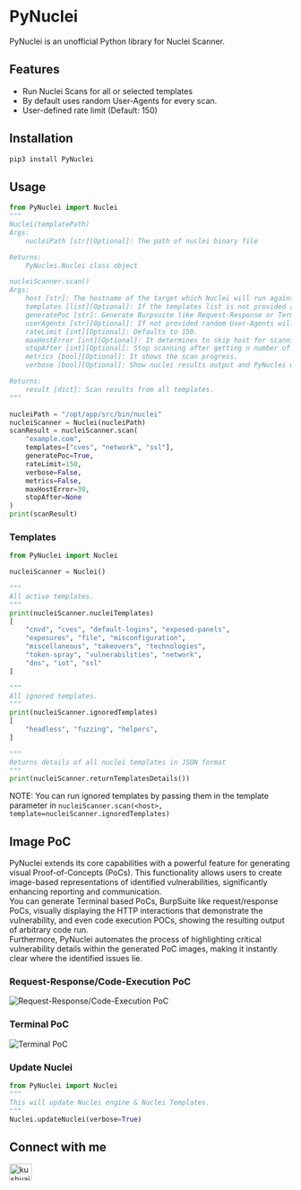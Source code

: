 # PyNuclei

PyNuclei is an unofficial Python library for Nuclei Scanner.

## Features
- Run Nuclei Scans for all or selected templates
- By default uses random User-Agents for every scan.
- User-defined rate limit (Default: 150)

## Installation

```sh
pip3 install PyNuclei
```

## Usage

```python
from PyNuclei import Nuclei
"""
Nuclei(templatePath)
Args:
    nucleiPath [str][Optional]: The path of nuclei binary file

Returns:
    PyNuclei.Nuclei class object

nucleiScanner.scan()
Args:
    host [str]: The hostname of the target which Nuclei will run against
    templates [list][Optional]: If the templates list is not provided all nuclei templates from the "nucleiTemplates" property will be executed
    generatePoc [str]: Generate Burpsuite like Request-Response or Terminal screenshot.
    userAgents [str][Optional]: If not provided random User-Agents will be used.
    rateLimit [int][Optional]: Defaults to 150.
    maxHostError [int][Optional]: It determines to skip host for scanning after n number of connection failures
    stopAfter [int][Optional]: Stop scanning after getting n number of findings, only use for template paths instead of template categories
    metrics [bool][Optional]: It shows the scan progress.   
    verbose [bool][Optional]: Show nuclei results output and PyNuclei warning logs.

Returns:
    result [dict]: Scan results from all templates.
"""

nucleiPath = "/opt/app/src/bin/nuclei"
nucleiScanner = Nuclei(nucleiPath)
scanResult = nucleiScanner.scan(
    "example.com",
    templates=["cves", "network", "ssl"],
    generatePoc=True,
    rateLimit=150, 
    verbose=False,
    metrics=False,
    maxHostError=30,
    stopAfter=None
)
print(scanResult)
```

### Templates
```python
from PyNuclei import Nuclei

nucleiScanner = Nuclei()

"""
All active templates.
"""
print(nucleiScanner.nucleiTemplates)
[
    "cnvd", "cves", "default-logins", "exposed-panels",
    "exposures", "file", "misconfiguration",
    "miscellaneous", "takeovers", "technologies",
    "token-spray", "vulnerabilities", "network", 
    "dns", "iot", "ssl"
]

"""
All ignored templates.
"""
print(nucleiScanner.ignoredTemplates)
[
    "headless", "fuzzing", "helpers", 
]

"""
Returns details of all nuclei templates in JSON format
"""
print(nucleiScanner.returnTemplatesDetails())
```
NOTE: You can run ignored templates by passing them in the template parameter in ```nucleiScanner.scan(<host>, template=nucleiScanner.ignoredTemplates)```

## Image PoC

PyNuclei extends its core capabilities with a powerful feature for generating visual Proof-of-Concepts (PoCs). This functionality allows users to create image-based representations of identified vulnerabilities, significantly enhancing reporting and communication. <br/>
You can generate Terminal based PoCs, BurpSuite like request/response PoCs, visually displaying the HTTP interactions that demonstrate the vulnerability, and even code execution POCs, showing the resulting output of arbitrary code run. <br/>
Furthermore, PyNuclei automates the process of highlighting critical vulnerability details within the generated PoC images, making it instantly clear where the identified issues lie.

### Request-Response/Code-Execution PoC
![Request-Response/Code-Execution PoC](static/code_poc.png)

### Terminal PoC
![Terminal PoC](static/terminal_poc.png)

### Update Nuclei
```python
from PyNuclei import Nuclei
"""
This will update Nuclei engine & Nuclei Templates.
"""
Nuclei.updateNuclei(verbose=True)
```

## Connect with me
<p align="left">
<a href="https://linkedin.com/in/kushvaibhav" target="blank"><img align="center" src="https://raw.githubusercontent.com/rahuldkjain/github-profile-readme-generator/master/src/images/icons/Social/linked-in-alt.svg" alt="kushvaibhav" height="30" width="40" /></a>
</p>
